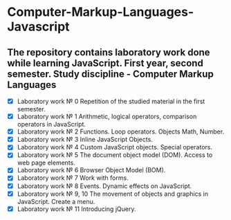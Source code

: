 # Computer-Markup-Languages-Javascript
## The repository contains laboratory work done while learning JavaScript. First year, second semester. Study discipline - Computer Markup Languages

- [x] Laboratory work № 0 Repetition of the studied material in the first semester.
- [x] Laboratory work № 1 Arithmetic, logical operators, comparison operators in JavaScript.
- [x] Laboratory work № 2 Functions. Loop operators. Objects Math, Number.
- [x] Laboratory work № 3 Inline JavaScript Objects.
- [x] Laboratory work № 4 Custom JavaScript objects. Special operators.
- [x] Laboratory work № 5 The document object model (DOM). Access to web page elements.
- [x] Laboratory work № 6 Browser Object Model (BOM).
- [x] Laboratory work № 7 Work with forms.
- [x] Laboratory work № 8 Events. Dynamic effects on JavaScript.
- [x] Laboratory work № 9, 10 The movement of objects and graphics in JavaScript. Create a menu. 
- [x] Laboratory work № 11 Introducing jQuery.
